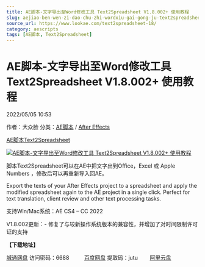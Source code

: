 ```yaml
---
title: AE脚本-文字导出至Word修改工具 Text2Spreadsheet V1.8.002+ 使用教程
slug: aejiao-ben-wen-zi-dao-chu-zhi-wordxiu-gai-gong-ju-text2spreadsheet-v1-8-002-shi-yong-jiao-cheng
source_url: https://www.lookae.com/text2spreadsheet-18/
category: aescripts
tags: [AE脚本, Text2Spreadsheet]
---
```

# AE脚本-文字导出至Word修改工具 Text2Spreadsheet V1.8.002+ 使用教程

2022/05/05 10:53

作者：大众脸
分类：[AE脚本](https://www.lookae.com/after-effects/aescripts/) / [After Effects](https://www.lookae.com/after-effects/)

[AE脚本](https://www.lookae.com/tag/ae%e8%84%9a%e6%9c%ac/)[Text2Spreadsheet](https://www.lookae.com/tag/text2spreadsheet/)

[![AE脚本-文字导出至Word修改工具 Text2Spreadsheet V1.8.002+ 使用教程](https://www.lookae.com/wp-content/uploads/2018/04/Text2Spreadsheet.jpg "AE脚本-文字导出至Word修改工具 Text2Spreadsheet V1.8.002+ 使用教程-LookAE.com")](https://www.lookae.com/wp-content/uploads/2018/04/Text2Spreadsheet.jpg)

脚本Text2Spreadsheet可以在AE中把文字出到Office，Excel 或 Apple Numbers ，修改后可以再重新导入回AE。

Export the texts of your After Effects project to a spreadsheet and apply the modified spreadsheet again to the AE project in a single click. Perfect for text translation, client review and other text processing tasks.

支持Win/Mac系统：AE CS4 – CC 2022

V1.8.002更新：- 修复了与较新操作系统版本的兼容性，并增加了对时间限制许可证的支持

**【下载地址】**

[城通网盘](https://url70.ctfile.com/f/2827370-577494860-46ca7c?p=4431) 访问密码：6688          [百度网盘](https://pan.baidu.com/s/1XxzSJf59wSrBpijubVwrFQ?pwd=jutu) 提取码：jutu        [阿里云盘](https://www.aliyundrive.com/s/aNR2a5a42ZA)
